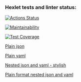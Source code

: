 ### Hexlet tests and linter status:
[![Actions Status](https://github.com/Staffelhof/frontend-project-46/workflows/hexlet-check/badge.svg)](https://github.com/Staffelhof/frontend-project-46/actions)

[![Maintainability](https://api.codeclimate.com/v1/badges/125d1e945e21014bbca2/maintainability)](https://codeclimate.com/github/Staffelhof/frontend-project-46/maintainability)

[![Test Coverage](https://api.codeclimate.com/v1/badges/125d1e945e21014bbca2/test_coverage)](https://codeclimate.com/github/Staffelhof/frontend-project-46/test_coverage)

[Plain json](https://asciinema.org/a/WAV4kFcFfHGqRqcKDtsM6hGFK)

[Plain yaml](https://asciinema.org/a/vGyOpXpTbnKyi3rnXTKmaDsTo)

[Nested json and yaml - stylish](https://asciinema.org/a/yAR8OmonvX1JjQpxcjwjhcMHz)

[Plain format nested json and yaml](https://asciinema.org/a/LIUWjBoFLqxCQ28oIS3XP5QgT)
